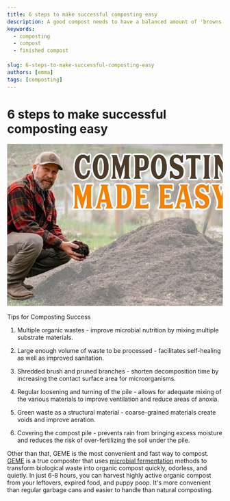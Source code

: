 ```yaml
---
title: 6 steps to make successful composting easy
description: A good compost needs to have a balanced amount of 'browns' and 'greens' components. 2. Cut the 'browns' and 'greens' into smaller pieces for faster composting. Spread them in layers on top of each other and add some healthy soil or old compost between the layers
keywords:
  - composting
  - compost
  - finished compost

slug: 6-steps-to-make-successful-composting-easy
authors: [emma]
tags: [composting]
---
```


# 6 steps to make successful composting easy

![finished compost](./img/img.png)

Tips for Composting Success
1. Multiple organic wastes - improve microbial nutrition by mixing multiple substrate materials.

2. Large enough volume of waste to be processed - facilitates self-healing as well as improved sanitation.

3. Shredded brush and pruned branches - shorten decomposition time by increasing the contact surface area for microorganisms.

4. Regular loosening and turning of the pile - allows for adequate mixing of the various materials to improve ventilation
and reduce areas of anoxia.

5. Green waste as a structural material - coarse-grained materials create voids and improve aeration.

6. Covering the compost pile - prevents rain from bringing excess moisture and reduces the risk of over-fertilizing 
the soil under the pile.

Other than that, GEME is the most convenient and fast way to compost.
[GEME](/product/geme) is a true composter that uses [microbial fermentation](https://www.susupport.com/knowledge/fermentation/microbial-fermentation-simply-explained) methods to transform biological waste into organic compost quickly, 
odorless, and quietly. In just 6-8 hours, you can harvest highly active organic compost from your leftovers, expired food, 
and puppy poop. It's more convenient than regular garbage cans and easier to handle than natural composting. 


